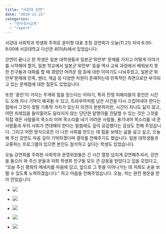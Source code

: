 ```yaml
---
title: "서강대 강연"
date: "2019-11-21"
categories: 
  - "연구조사교육"
  - "report"
---
```


서강대 사회학과 학생회 주최로 윤미향 대표 초청 강연회가 오늘(11.21) 저녁 6:30-9:00에 서강대학교 다산관 401(A)에서 있었습니다.

강연이 끝나고 한 학생은 일본 대학생들과 일본군’위안부’ 문제를 가지고 어떻게 이야기를 시작해야 할지, 일본 학교에서 일본군'위안부' 등을 역사 교육 과정에서 배워보지 못한 친구들과 대화를 할 때 겪었던 어려운 점 등에 대한 이야기도 나눠주었고, 일본군’위안부’문제에 민족, 젠더, 계급 등 다양한 차원이 존재하는데 민족적인 측면으로만 부각되고 있는 문제점에 대한 질문도 있었습니다.

또한 '증언'이 가지는 무게와 힘을 믿는다는 이야기, 특히 전쟁 피해자들의 증언은 시간도 오래 지나 기억이 왜곡될 수 있고, 트라우마처럼 남은 사건을 다시 끄집어내야 한다는 점에서 그것이 정말 기록적 가치가 있는지 의견이 분분하지만, 시간이 지나도 닳지 않고, 어떤 프레임을 들이밀어도 달라지지 않는 단단한 알맹이를 전달할 수 있는 것은 그것을 직접 겪은 사람들의 목소리 이며 목소리를 내기 어려운 사람들, 용기내어 목소리를 내 준 사람들과 우리 사회가 연대해야 한다는 말씀에도 깊이 공감했다는 감상도 전해 주었습니다. 그리고 어떤 방식으로든 더 나은 사회를 만드는 데 힘을 보태는 삶을 살고 싶고, 오늘 해 주신 강연도 마음 깊이 기억하겠다며 결의를 전해주기도 했습니다. 일본 대학생들과 교류하는 프로그램이 있으면 본인도 참석하고 싶다는 학생도 있었습니다.

오늘 강연회를 주최한 사회학과 운영위원들은 긴 시간 열정 넘치게 강연해주셔서, 강연을 들으러 와 주신 분들과 저희 학생회 친구들 모두 큰 감동을 받았다고 입을 모았다고, “오늘 주신 평화의 메세지를 마음에 담고, 앞으로 그 뜻을 이어나가는 데 저희도 손을 보탤 수 있도록 노력하겠습니다.” 하고 마음을 전해주었습니다. 오늘, 저는 완전 행운을 받아 안았습니다.

- ![](http://womenandwar.net/kr/wp-content/uploads/2019/11/크기변환IMG_8050.jpg)
    
- ![](http://womenandwar.net/kr/wp-content/uploads/2019/11/IMG_8054-1024x498.jpg)
    
- ![](http://womenandwar.net/kr/wp-content/uploads/2019/11/IMG_8055-1024x498.jpg)
    
- ![](http://womenandwar.net/kr/wp-content/uploads/2019/11/IMG_8056-1024x768.jpg)
    
- ![](http://womenandwar.net/kr/wp-content/uploads/2019/11/IMG_8057-1024x768.jpg)
